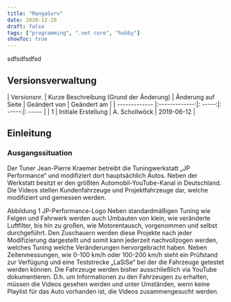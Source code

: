 ```yaml
---
title: "MangaSurv"
date: 2020-12-20
draft: false
tags: ["programming", ".net core", "hobby"]
showToc: true
---
```


sdfsdfsdfsd

## Versionsverwaltung
| Versionsnr. | Kurze Beschreibung (Grund der Änderung) | Änderung auf Seite | Geändert von | Geändert am |
| ------------- |:-------------:|: -----:|: -----:|: ----- |
| 1 | Initiale Erstellung | A. Schollwöck | 2019-06-12 |

## Einleitung

### Ausgangssituation
Der Tuner Jean-Pierre Kraemer betreibt die Tuningwerkstatt „JP Performance“ und modifiziert dort hauptsächlich Autos. Neben der Werkstatt besitzt er den größten Automobil-YouTube-Kanal in Deutschland. Die Videos stellen Kundenfahrzeuge und Projektfahrzeuge dar, welche modifiziert und gemessen werden.
 
Abbildung 1 JP-Performance-Logo
Neben standardmäßigen Tuning wie Felgen und Fahrwerk werden auch Umbauten von klein, wie veränderte Luftfilter, bis hin zu großen, wie Motorentausch, vorgenommen und selbst durchgeführt. Den Zuschauern werden diese Projekte nach jeder Modifizierung dargestellt und somit kann jederzeit nachvollzogen werden, welches Tuning welche Veränderungen hervorgebracht haben.
Neben Zeitenmessungen, wie 0-100 km/h oder 100-200 km/h steht ein Prüfstand zur Verfügung und eine Teststrecke „LaSiSe“ bei der die Fahrzeuge getestet werden können.
Die Fahrzeuge werden bisher ausschließlich via YouTube dokumentieren. D.h. um Informationen zu den Fahrzeugen zu erhalten, müssen die Videos gesehen werden und unter Umständen, wenn keine Playlist für das Auto vorhanden ist, die Videos zusammengesucht werden.
